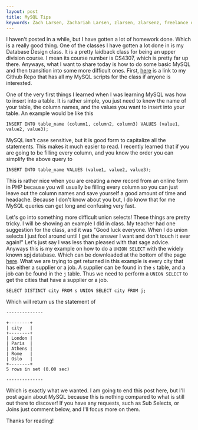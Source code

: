 ```yaml
---
layout: post
title: MySQL Tips
keywords: Zach Larsen, Zachariah Larsen, zlarsen, zlarsenz, freelance developer ruby, freelance developer, MySQL, MySQL Permissions, MySQL Database
---
```


I haven't posted in a while, but I have gotten a lot of homework done. Which is a really good thing. One of the classes I have gotten a lot done in is my Database Design class. It is a pretty laidback class for being an upper division course. I mean its course number is CS4307, which is pretty far up there. Anyways, what I want to share today is how to do some basic MySQL and then transition into some more difficult ones. First, [here](https://github.com/zlarsen/School/tree/master/cs-4307) is a link to my Github Repo that has all my MySQL scripts for the class if anyone is interested.

One of the very first things I learned when I was learning MySQL was how to insert into a table. It is rather simple, you just need to know the name of your table, the column names, and the values you want to insert into your table. An example would be like this

`INSERT INTO table_name (column1, column2, column3) VALUES (value1, value2, value3);`

MySQL isn't case sensitive, but it is good form to capitalize all the statements. This makes it much easier to read. I recently learned that if you are going to be filling every column, and you know the order you can simplify the above query to

`INSERT INTO table_name VALUES (value1, value2, value3);`

This is rather nice when you are creating a new record from an online form in PHP because you will usually be filling every column so you can just leave out the column names and save yourself a good amount of time and headache. Because I don't know about you but, I do know that for me MySQL queries can get long and confusing very fast.

Let's go into something more difficult union selects! These things are pretty tricky. I will be showing an example I did in class. My teacher had one suggestion for the class, and it was "Good luck everyone. When I do union selects I just fool around until I get the answer I want and don't touch it ever again!" Let's just say I was less than pleased with that sage advice. Anyways this is my example on how to do a `UNION SELECT` with the widely known spj database. Which can be downloaded at the bottom of the page [here](http://cit.dixie.edu/it/4300/). What we are trying to get returned in this example is every city that has either a supplier or a job. A supplier can be found in the `s` table, and a job can be found in the `j` table. Thus we need to perform a `UNION SELECT` to get the cities that have a supplier or a job.

`SELECT DISTINCT city FROM s UNION SELECT city FROM j;`

Which will return us the statement of

```
--------------

+--------+
| city   |
+--------+
| London |
| Paris  |
| Athens |
| Rome   |
| Oslo   |
+--------+
5 rows in set (0.00 sec)

--------------
```

Which is exactly what we wanted. I am going to end this post here, but I'll post again about MySQL because this is nothing compared to what is still out there to discover! If you have any requests, such as Sub Selects, or Joins just comment below, and I'll focus more on them.

Thanks for reading!
